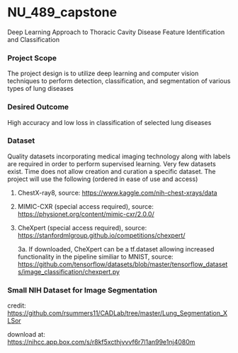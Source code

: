 # NU_489_capstone

Deep Learning Approach to Thoracic Cavity Disease Feature Identification and Classification

### Project Scope

The project design is to utilize deep learning and computer vision techniques to perform detection, classification, and segmentation of various types of lung diseases  

### Desired Outcome

High accuracy and low loss in classification of selected lung diseases

### Dataset

Quality datasets incorporating medical imaging technology along with labels are required in order to perform supervised learning. Very few datasets exist. Time does not allow creation and curation a specific dataset. The project will use the following (ordered in ease of use and access)

  1. ChestX-ray8, source: https://www.kaggle.com/nih-chest-xrays/data
  2. MIMIC-CXR (special access required), source: https://physionet.org/content/mimic-cxr/2.0.0/
  3. CheXpert (special access required), source: https://stanfordmlgroup.github.io/competitions/chexpert/ 
      
      3a. If downloaded, CheXpert can be a tf.dataset allowing increased functionality in the pipeline similiar to MNIST, source: https://github.com/tensorflow/datasets/blob/master/tensorflow_datasets/image_classification/chexpert.py


### Small NIH Dataset for Image Segmentation

credit: https://github.com/rsummers11/CADLab/tree/master/Lung_Segmentation_XLSor

download at: https://nihcc.app.box.com/s/r8kf5xcthjvvvf6r7l1an99e1nj4080m

